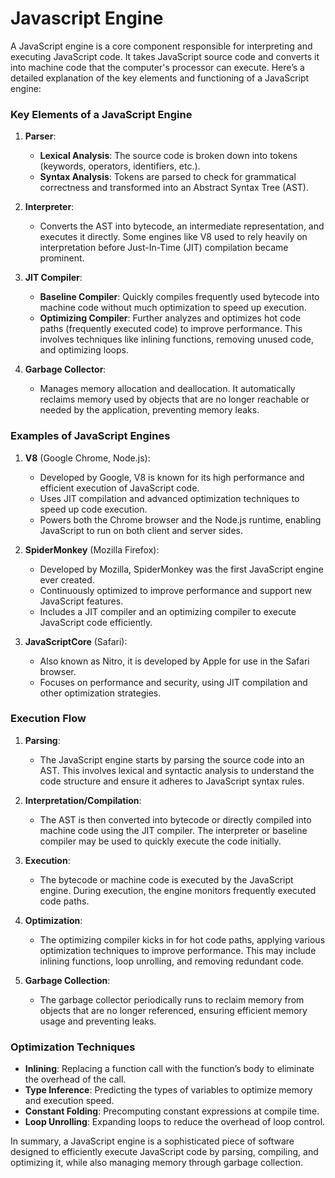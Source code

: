 # Javascript Engine

A JavaScript engine is a core component responsible for interpreting and executing JavaScript code. It takes JavaScript source code and converts it into machine code that the computer's processor can execute. Here’s a detailed explanation of the key elements and functioning of a JavaScript engine:

### Key Elements of a JavaScript Engine

1. **Parser**:

   - **Lexical Analysis**: The source code is broken down into tokens (keywords, operators, identifiers, etc.).
   - **Syntax Analysis**: Tokens are parsed to check for grammatical correctness and transformed into an Abstract Syntax Tree (AST).

2. **Interpreter**:

   - Converts the AST into bytecode, an intermediate representation, and executes it directly. Some engines like V8 used to rely heavily on interpretation before Just-In-Time (JIT) compilation became prominent.

3. **JIT Compiler**:

   - **Baseline Compiler**: Quickly compiles frequently used bytecode into machine code without much optimization to speed up execution.
   - **Optimizing Compiler**: Further analyzes and optimizes hot code paths (frequently executed code) to improve performance. This involves techniques like inlining functions, removing unused code, and optimizing loops.

4. **Garbage Collector**:
   - Manages memory allocation and deallocation. It automatically reclaims memory used by objects that are no longer reachable or needed by the application, preventing memory leaks.

### Examples of JavaScript Engines

1. **V8** (Google Chrome, Node.js):

   - Developed by Google, V8 is known for its high performance and efficient execution of JavaScript code.
   - Uses JIT compilation and advanced optimization techniques to speed up code execution.
   - Powers both the Chrome browser and the Node.js runtime, enabling JavaScript to run on both client and server sides.

2. **SpiderMonkey** (Mozilla Firefox):

   - Developed by Mozilla, SpiderMonkey was the first JavaScript engine ever created.
   - Continuously optimized to improve performance and support new JavaScript features.
   - Includes a JIT compiler and an optimizing compiler to execute JavaScript code efficiently.

3. **JavaScriptCore** (Safari):
   - Also known as Nitro, it is developed by Apple for use in the Safari browser.
   - Focuses on performance and security, using JIT compilation and other optimization strategies.

### Execution Flow

1. **Parsing**:

   - The JavaScript engine starts by parsing the source code into an AST. This involves lexical and syntactic analysis to understand the code structure and ensure it adheres to JavaScript syntax rules.

2. **Interpretation/Compilation**:

   - The AST is then converted into bytecode or directly compiled into machine code using the JIT compiler. The interpreter or baseline compiler may be used to quickly execute the code initially.

3. **Execution**:

   - The bytecode or machine code is executed by the JavaScript engine. During execution, the engine monitors frequently executed code paths.

4. **Optimization**:

   - The optimizing compiler kicks in for hot code paths, applying various optimization techniques to improve performance. This may include inlining functions, loop unrolling, and removing redundant code.

5. **Garbage Collection**:
   - The garbage collector periodically runs to reclaim memory from objects that are no longer referenced, ensuring efficient memory usage and preventing leaks.

### Optimization Techniques

- **Inlining**: Replacing a function call with the function’s body to eliminate the overhead of the call.
- **Type Inference**: Predicting the types of variables to optimize memory and execution speed.
- **Constant Folding**: Precomputing constant expressions at compile time.
- **Loop Unrolling**: Expanding loops to reduce the overhead of loop control.

In summary, a JavaScript engine is a sophisticated piece of software designed to efficiently execute JavaScript code by parsing, compiling, and optimizing it, while also managing memory through garbage collection.
